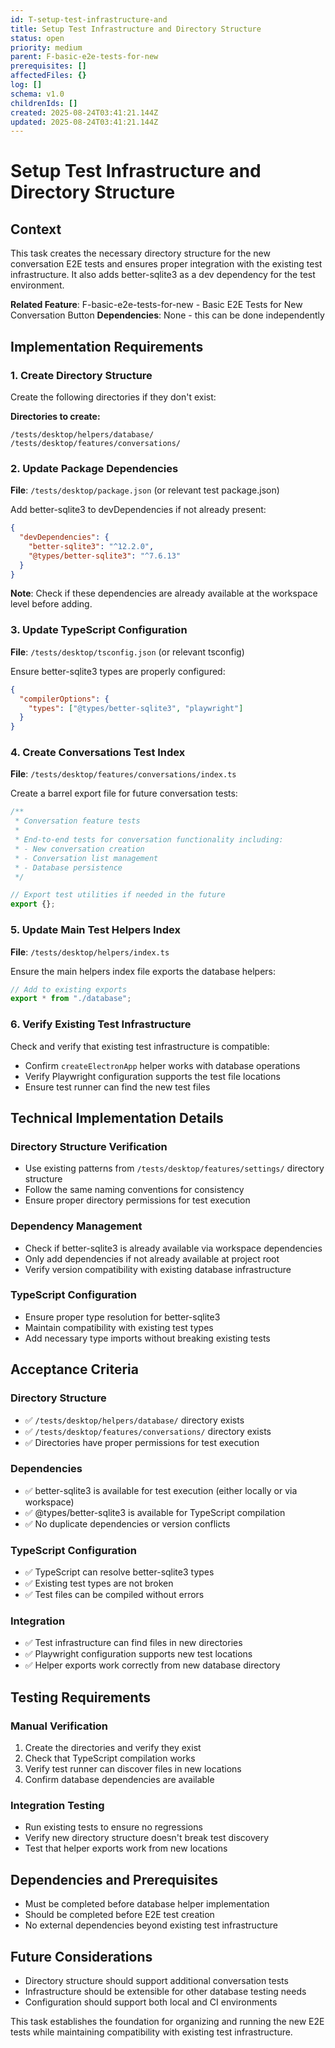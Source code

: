 ```yaml
---
id: T-setup-test-infrastructure-and
title: Setup Test Infrastructure and Directory Structure
status: open
priority: medium
parent: F-basic-e2e-tests-for-new
prerequisites: []
affectedFiles: {}
log: []
schema: v1.0
childrenIds: []
created: 2025-08-24T03:41:21.144Z
updated: 2025-08-24T03:41:21.144Z
---
```


# Setup Test Infrastructure and Directory Structure

## Context

This task creates the necessary directory structure for the new conversation E2E tests and ensures proper integration with the existing test infrastructure. It also adds better-sqlite3 as a dev dependency for the test environment.

**Related Feature**: F-basic-e2e-tests-for-new - Basic E2E Tests for New Conversation Button
**Dependencies**: None - this can be done independently

## Implementation Requirements

### 1. Create Directory Structure

Create the following directories if they don't exist:

**Directories to create:**

```
/tests/desktop/helpers/database/
/tests/desktop/features/conversations/
```

### 2. Update Package Dependencies

**File**: `/tests/desktop/package.json` (or relevant test package.json)

Add better-sqlite3 to devDependencies if not already present:

```json
{
  "devDependencies": {
    "better-sqlite3": "^12.2.0",
    "@types/better-sqlite3": "^7.6.13"
  }
}
```

**Note**: Check if these dependencies are already available at the workspace level before adding.

### 3. Update TypeScript Configuration

**File**: `/tests/desktop/tsconfig.json` (or relevant tsconfig)

Ensure better-sqlite3 types are properly configured:

```json
{
  "compilerOptions": {
    "types": ["@types/better-sqlite3", "playwright"]
  }
}
```

### 4. Create Conversations Test Index

**File**: `/tests/desktop/features/conversations/index.ts`

Create a barrel export file for future conversation tests:

```typescript
/**
 * Conversation feature tests
 *
 * End-to-end tests for conversation functionality including:
 * - New conversation creation
 * - Conversation list management
 * - Database persistence
 */

// Export test utilities if needed in the future
export {};
```

### 5. Update Main Test Helpers Index

**File**: `/tests/desktop/helpers/index.ts`

Ensure the main helpers index file exports the database helpers:

```typescript
// Add to existing exports
export * from "./database";
```

### 6. Verify Existing Test Infrastructure

Check and verify that existing test infrastructure is compatible:

- Confirm `createElectronApp` helper works with database operations
- Verify Playwright configuration supports the test file locations
- Ensure test runner can find the new test files

## Technical Implementation Details

### Directory Structure Verification

- Use existing patterns from `/tests/desktop/features/settings/` directory structure
- Follow the same naming conventions for consistency
- Ensure proper directory permissions for test execution

### Dependency Management

- Check if better-sqlite3 is already available via workspace dependencies
- Only add dependencies if not already available at project root
- Verify version compatibility with existing database infrastructure

### TypeScript Configuration

- Ensure proper type resolution for better-sqlite3
- Maintain compatibility with existing test types
- Add necessary type imports without breaking existing tests

## Acceptance Criteria

### Directory Structure

- ✅ `/tests/desktop/helpers/database/` directory exists
- ✅ `/tests/desktop/features/conversations/` directory exists
- ✅ Directories have proper permissions for test execution

### Dependencies

- ✅ better-sqlite3 is available for test execution (either locally or via workspace)
- ✅ @types/better-sqlite3 is available for TypeScript compilation
- ✅ No duplicate dependencies or version conflicts

### TypeScript Configuration

- ✅ TypeScript can resolve better-sqlite3 types
- ✅ Existing test types are not broken
- ✅ Test files can be compiled without errors

### Integration

- ✅ Test infrastructure can find files in new directories
- ✅ Playwright configuration supports new test locations
- ✅ Helper exports work correctly from new database directory

## Testing Requirements

### Manual Verification

1. Create the directories and verify they exist
2. Check that TypeScript compilation works
3. Verify test runner can discover files in new locations
4. Confirm database dependencies are available

### Integration Testing

- Run existing tests to ensure no regressions
- Verify new directory structure doesn't break test discovery
- Test that helper exports work from new locations

## Dependencies and Prerequisites

- Must be completed before database helper implementation
- Should be completed before E2E test creation
- No external dependencies beyond existing test infrastructure

## Future Considerations

- Directory structure should support additional conversation tests
- Infrastructure should be extensible for other database testing needs
- Configuration should support both local and CI environments

This task establishes the foundation for organizing and running the new E2E tests while maintaining compatibility with existing test infrastructure.
